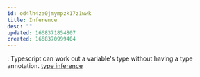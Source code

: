 ```yaml
---
id: od4lh4za0jmympzk17z1wwk
title: Inference
desc: ""
updated: 1668371854807
created: 1668370999404
---
```


: Typescript can work out a variable's type without having a type annotation.
[type inference](https://learntypescript.dev/02/l3-type-inference)

